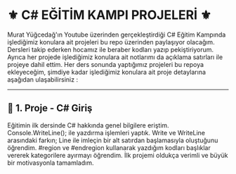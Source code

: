 # ⚜️ C# EĞİTİM KAMPI PROJELERİ ⚜️
Murat Yüğcedağ'ın Youtube üzerinden gerçekleştirdiği C# Eğitim Kampında işlediğimiz konulara ait projeleri bu repo üzerinden paylaşıyor olacağım. Dersleri takip ederken hocamız ile beraber kodları yazıp pekiştiriyorum. Ayrıca her projede işlediğimiz konulara ait notlarımı da açıklama satırları ile projeye dahil ettim. Her ders sonunda yaptığımız projeleri bu repoya ekleyeceğim, şimdiye kadar işlediğimiz konulara ait proje detaylarına aşağıdan ulaşabilirsiniz : 
***
## 👋 1. Proje - C# Giriş
Eğitimin ilk dersinde C# hakkında genel bilgilere eriştim. Console.WriteLine(); ile yazdırma işlemleri yaptık. Write ve WriteLine arasındaki farkın; Line ile imleçin bir alt satırdan başlamasıyla oluştuğunu öğrendim. #region ve #endregion kullanarak yazdığım kodları başlıklar vererek kategorilere ayırmayı öğrendim. İlk projemi oldukça verimli ve büyük bir motivasyonla tamamladım.

## 




